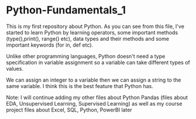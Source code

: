 # Python-Fundamentals_1
This is my first repository about Python. As you can see from this file, I've started to learn Python by learning operators, some important methods (type(),print(), range() etc), data types and their methods and some important keywords (for in, def etc). 

Unlike other programming languages, Python doesn't need a type specification in variable assignment so a variable can take different types of values.

We can assign an integer to a variable then we can assign a string to the same variable. I think this is the best feature that Python has.

Note: I will continue adding my other files about Python Pandas (files about EDA, Unsupervised Learning, Supervised Learning) as well as my course project files about Excel, SQL, Python, PowerBI later
